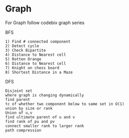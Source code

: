 # Graph


For Graph follow codebix graph series


BFS

	1) Find # connected component
	2) Detect cycle
	3) Check Bipartite
	4) Distance to Nearest cell
	5) Rotten Orange
	6) Distance to Nearest cell
	7) Knight on chess board
	8) Shortest Distance in a Maze
	
	
DFS

	Disjoint set
	where graph is changing dynamically
	find parent
	tc of whether two component below to same set in O(1)
	union by size or rank
	Union of u,v
	find ultimate parent of u and v
	find rank of pu and pv
	connect smaller rank to larger rank
	path compression


	
	
